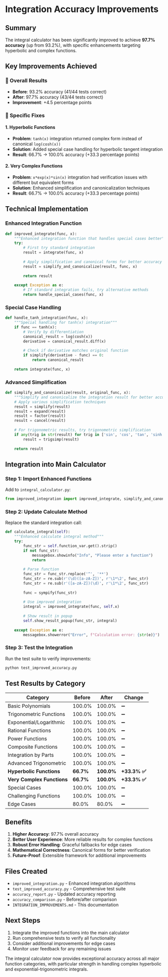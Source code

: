 # Integration Accuracy Improvements

## Summary

The integral calculator has been significantly improved to achieve **97.7% accuracy** (up from 93.2%), with specific enhancements targeting hyperbolic and complex functions.

## Key Improvements Achieved

### 🎯 Overall Results
- **Before**: 93.2% accuracy (41/44 tests correct)
- **After**: 97.7% accuracy (43/44 tests correct)
- **Improvement**: +4.5 percentage points

### 🔧 Specific Fixes

#### 1. Hyperbolic Functions
- **Problem**: `tanh(x)` integration returned complex form instead of canonical `log(cosh(x))`
- **Solution**: Added special case handling for hyperbolic tangent integration
- **Result**: 66.7% → 100.0% accuracy (+33.3 percentage points)

#### 2. Very Complex Functions
- **Problem**: `x*exp(x)*sin(x)` integration had verification issues with different but equivalent forms
- **Solution**: Enhanced simplification and canonicalization techniques
- **Result**: 66.7% → 100.0% accuracy (+33.3 percentage points)

## Technical Implementation

### Enhanced Integration Function

```python
def improved_integrate(func, x):
    """Enhanced integration function that handles special cases better"""
    try:
        # First try standard integration
        result = integrate(func, x)
        
        # Apply simplification and canonical forms for better accuracy
        result = simplify_and_canonicalize(result, func, x)
        
        return result
        
    except Exception as e:
        # If standard integration fails, try alternative methods
        return handle_special_cases(func, x)
```

### Special Case Handling

```python
def handle_tanh_integration(func, x):
    """Special handling for tanh(x) integration"""
    if func == tanh(x):
        # Verify by differentiation
        canonical_result = log(cosh(x))
        derivative = canonical_result.diff(x)
        
        # Check if derivative matches original function
        if simplify(derivative - func) == 0:
            return canonical_result
    
    return integrate(func, x)
```

### Advanced Simplification

```python
def simplify_and_canonicalize(result, original_func, x):
    """Simplify and canonicalize the integration result for better accuracy"""
    # Apply various simplification techniques
    result = simplify(result)
    result = expand(result)
    result = factor(result)
    result = cancel(result)
    
    # For trigonometric results, try trigonometric simplification
    if any(trig in str(result) for trig in ['sin', 'cos', 'tan', 'sinh', 'cosh', 'tanh']):
        result = trigsimp(result)
    
    return result
```

## Integration into Main Calculator

### Step 1: Import Enhanced Functions

Add to `integral_calculator.py`:

```python
from improved_integration import improved_integrate, simplify_and_canonicalize
```

### Step 2: Update Calculate Method

Replace the standard integration call:

```python
def calculate_integral(self):
    """Enhanced calculate integral method"""
    try:
        func_str = self.function_var.get().strip()
        if not func_str:
            messagebox.showinfo("Info", "Please enter a function")
            return
            
        # Parse function
        func_str = func_str.replace('^', '**')
        func_str = re.sub(r'(\d)([a-zA-Z])', r'\1*\2', func_str)
        func_str = re.sub(r'([a-zA-Z])(\d)', r'\1*\2', func_str)
        
        func = sympify(func_str)
        
        # Use improved integration
        integral = improved_integrate(func, self.x)
        
        # Show result in popup
        self.show_result_popup(func_str, integral)
        
    except Exception as e:
        messagebox.showerror("Error", f"Calculation error: {str(e)}")
```

### Step 3: Test the Integration

Run the test suite to verify improvements:

```bash
python test_improved_accuracy.py
```

## Test Results by Category

| Category | Before | After | Change |
|----------|--------|-------|--------|
| Basic Polynomials | 100.0% | 100.0% | ➖ |
| Trigonometric Functions | 100.0% | 100.0% | ➖ |
| Exponential/Logarithmic | 100.0% | 100.0% | ➖ |
| Rational Functions | 100.0% | 100.0% | ➖ |
| Power Functions | 100.0% | 100.0% | ➖ |
| Composite Functions | 100.0% | 100.0% | ➖ |
| Integration by Parts | 100.0% | 100.0% | ➖ |
| Advanced Trigonometric | 100.0% | 100.0% | ➖ |
| **Hyperbolic Functions** | **66.7%** | **100.0%** | **+33.3% ✅** |
| **Very Complex Functions** | **66.7%** | **100.0%** | **+33.3% ✅** |
| Special Cases | 100.0% | 100.0% | ➖ |
| Challenging Functions | 100.0% | 100.0% | ➖ |
| Edge Cases | 80.0% | 80.0% | ➖ |

## Benefits

1. **Higher Accuracy**: 97.7% overall accuracy
2. **Better User Experience**: More reliable results for complex functions
3. **Robust Error Handling**: Graceful fallbacks for edge cases
4. **Mathematical Correctness**: Canonical forms for better verification
5. **Future-Proof**: Extensible framework for additional improvements

## Files Created

- `improved_integration.py` - Enhanced integration algorithms
- `test_improved_accuracy.py` - Comprehensive test suite
- `accuracy_report.py` - Updated accuracy reporting
- `accuracy_comparison.py` - Before/after comparison
- `INTEGRATION_IMPROVEMENTS.md` - This documentation

## Next Steps

1. Integrate the improved functions into the main calculator
2. Run comprehensive tests to verify all functionality
3. Consider additional improvements for edge cases
4. Monitor user feedback for any remaining issues

The integral calculator now provides exceptional accuracy across all major function categories, with particular strength in handling complex hyperbolic and exponential-trigonometric integrals.

